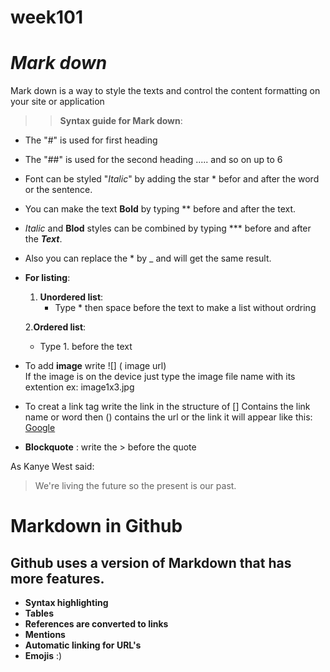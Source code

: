 # week101
# ***Mark down***
 Mark down is a way to style the texts and control the content formatting on your site or application

>>**Syntax guide for Mark down**:

* The "#" is used for first heading

 * The "##" is used for the second heading ..... and so on up to 6

* Font can be styled "*Italic*" by adding the star * befor and after the word or the sentence.
* You can make the text **Bold** by typing ** before and after the text.
* *Italic* and **Blod** styles can be combined by typing *** before and after the ***Text***.
* Also you can replace the * by  _  and will get the same result.
* **For listing**:

  1. **Unordered list**:
      * Type * then space before the text to make a list without ordring

  2.**Ordered list**:
    * Type 1. before the text 
* To add **image** write   ![] ( image url)                   
If the image is on the device just type the image file name with its extention ex: image1x3.jpg

* To creat a link tag write the link in the structure of [] Contains the link name or word then () contains the url or the link it will appear like this: [Google](https://www.google.com/?gws_rd=ssl)

* **Blockquote** : write the > before the quote

As Kanye West said:

> We're living the future so
> the present is our past.

# Markdown in Github
## Github uses a version of Markdown that has more features.

* **Syntax highlighting**
* **Tables**
* **References are converted to links**
* **Mentions**
* **Automatic linking for URL's**
* **Emojis** :) 






